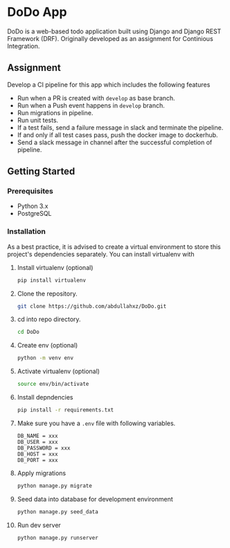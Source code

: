 # DoDo App

DoDo is a web-based todo application built using Django and Django REST Framework (DRF). Originally developed as an assignment for Continious Integration.

## Assignment

Develop a CI pipeline for this app which includes the following features

- Run when a PR is created with `develop` as base branch.
- Run when a Push event happens in `develop` branch.
- Run migrations in pipeline.
- Run unit tests.
- If a test fails, send a failure message in slack and terminate the pipeline.
- If and only if all test cases pass, push the docker image to dockerhub.
- Send a slack message in channel after the successful completion of pipeline.

## Getting Started

### Prerequisites

- Python 3.x
- PostgreSQL

### Installation

As a best practice, it is advised to create a virtual environment to store this project's dependencies separately. You can install virtualenv with

1. Install virtualenv (optional)
    ```bash
    pip install virtualenv
    ```
2. Clone the repository.
   ```bash
   git clone https://github.com/abdullahxz/DoDo.git
   ```
3. cd into repo directory.
   ```bash
   cd DoDo
   ```
4. Create env (optional)
   ```bash
   python -m venv env
   ```
5. Activate virtualenv (optional)
   ```bash
   source env/bin/activate
   ```
6. Install depndencies
    ```bash
    pip install -r requirements.txt
    ```
7. Make sure you have a `.env` file with following variables.
    ```
    DB_NAME = xxx
    DB_USER = xxx
    DB_PASSWORD = xxx
    DB_HOST = xxx
    DB_PORT = xxx
    ```
8. Apply migrations
    ```bash
    python manage.py migrate
    ```
9. Seed data into database for development environment
    ```bash
    python manage.py seed_data
    ```
10. Run dev server
    ```bash
    python manage.py runserver
    ```
